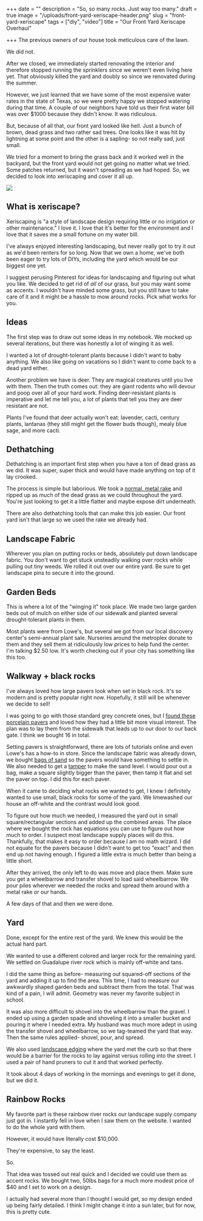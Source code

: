 +++
date = ""
description = "So, so many rocks. Just way too many."
draft = true
image = "/uploads/front-yard-xeriscape-header.png"
slug = "front-yard-xeriscape"
tags = ["diy", "video"]
title = "Our Front Yard Xeriscape Overhaul"

+++
The previous owners of our house took meticulous care of the lawn.

We did not.

After we closed, we immediately started renovating the interior and therefore stopped running the sprinklers since we weren't even living here yet. That obviously killed the yard and doubly so since we renovated during the summer.

However, we just learned that we have some of the most expensive water rates in the state of Texas, so we were pretty happy we stopped watering during that time. A couple of our neighbors have told us their first water bill was over $1000 because they didn't know. It was ridiculous.

But, because of all that, our front yard looked like hell. Just a bunch of brown, dead grass and two rather sad trees. One looks like it was hit by lightning at some point and the other is a sapling- so not really sad, just small.

We tried for a moment to bring the grass back and it worked well in the backyard, but the front yard would not get going no matter what we tried. Some patches returned, but it wasn't spreading as we had hoped. So, we decided to look into xeriscaping and cover it all up.

![](/uploads/1-front-yard-before.jpg)

## What is xeriscape?

Xeriscaping is "a style of landscape design requiring little or no irrigation or other maintenance." I love it. I love that it's better for the environment and I love that it saves me a small fortune on my water bill.

I've always enjoyed interesting landscaping, but never really got to try it out as we'd been renters for so long. Now that we own a home, we've both been eager to try lots of DIYs, including the yard which would be our biggest one yet.

I suggest perusing Pinterest for ideas for landscaping and figuring out what you like. We decided to get rid of _all_ of our grass, but you may want some as accents. I wouldn't have minded some grass, but you still have to take care of it and it might be a hassle to mow around rocks. Pick what works for you.

## Ideas

The first step was to draw out some ideas in my notebook. We mocked up several iterations, but there was honestly a lot of winging it as well.

I wanted a lot of drought-tolerant plants because I didn't want to baby anything. We also like going on vacations so I didn't want to come back to a dead yard either.

Another problem we have is deer. They are magical creatures until you live with them. Then the truth comes out: they are giant rodents who will devour and poop over all of your hard work. Finding deer-resistant plants is imperative and let me tell you, a lot of plants that tell you they are deer resistant are not.

Plants I've found that deer actually won't eat: lavender, cacti, century plants, lantanas (they still might get the flower buds though), mealy blue sage, and more cacti.

## Dethatching

Dethatching is an important first step when you have a ton of dead grass as we did. It was super, super thick and would have made anything on top of it lay crooked.

The process is simple but laborious. We took a [normal, metal rake](lowes.com/pd/CRAFTSMAN-58-in-L-Wood-Handle-Welded-steel-Garden-Rake/1000604757) and ripped up as much of the dead grass as we could throughout the yard. You're just looking to get it a little flatter and maybe expose dirt underneath.

There are also dethatching tools that can make this job easier. Our front yard isn't that large so we used the rake we already had.

## Landscape Fabric

Wherever you plan on putting rocks or beds, absolutely put down landscape fabric. You don't want to get stuck unsteadily walking over rocks while pulling out tiny weeds. We rolled it out over our entire yard. Be sure to get landscape pins to secure it into the ground.

## Garden Beds

This is where a lot of the "winging it" took place. We made two large garden beds out of mulch on either side of our sidewalk and planted several drought-tolerant plants in them.

Most plants were from Lowe's, but several we got from our local discovery center's semi-annual plant sale. Nurseries around the metroplex donate to them and they sell them at ridiculously low prices to help fund the center. I'm talking $2.50 low. It's worth checking out if your city has something like this too.

## Walkway + black rocks

I've always loved how large pavers look when set in black rock. It's so modern and is pretty popular right now. Hopefully, it still will be whenever we decide to sell!

I was going to go with those standard grey concrete ones, but I [found these porcelain pavers](https://www.lowes.com/pd/Satori-24-x-24-in-Sendero-Mica-Porcelain-Paver/5001372691?cm_mmc=shp-_-c-_-prd-_-lwn-_-google-_-lia-_-236-_-patiohardscape-_-5001372691-_-0&placeholder=null&ds_rl=1286981&gclid=Cj0KCQjw5auGBhDEARIsAFyNm9GHdfQXDhL8EeLfdHbb4-KXAkQ-EpfKozDOVx5IzuOPneGjyf56j_4aAigUEALw_wcB&gclsrc=aw.ds) and loved how they had a little bit more visual interest. The plan was to lay them from the sidewalk that leads up to our door to our back gate. I think we bought 16 in total.

Setting pavers is straightforward, there are lots of tutorials online and even Lowe's has a how-to in store. Since the landscape fabric was already down, we bought [bags of sand](https://www.lowes.com/pd/QUIKRETE-50-lb-All-Purpose-Sand/3048145) so the pavers would have something to settle in. We also needed to get a [tamper]() to make the sand level. I would pour out a bag, make a square slightly bigger than the paver, then tamp it flat and set the paver on top. I did this for each paver.

When it came to deciding what rocks we wanted to get, I knew I definitely wanted to use small, black rocks for some of the yard. We limewashed our house an off-white and the contrast would look good.

To figure out how much we needed, I measured the yard out in small square/rectangular sections and added up the combined areas. The place where we bought the rock has equations you can use to figure out how much to order. I suspect most landscape supply places will do this. Thankfully, that makes it easy to order because I am no math wizard. I did not equate for the pavers because I didn't want to get too "exact" and then end up not having enough. I figured a little extra is much better than being a little short.

After they arrived, the only left to do was move and place them. Make sure you get a wheelbarrow and transfer shovel to load said wheelbarrow. We pour piles wherever we needed the rocks and spread them around with a metal rake or our hands.

A few days of that and then we were done.

## Yard

Done, except for the entire rest of the yard. We knew this would be the actual hard part.

We wanted to use a different colored and larger rock for the remaining yard. We settled on Guadalupe river rock which is mainly off-white and tans.

I did the same thing as before- measuring out squared-off sections of the yard and adding it up to find the area. This time, I had to measure our awkwardly shaped garden beds and subtract them from the total. That was kind of a pain, I will admit. Geometry was never my favorite subject in school.

It was also more difficult to shovel into the wheelbarrow than the gravel. I ended up using a garden spade and shoveling it into a smaller bucket and pouring it where I needed extra. My husband was much more adept in using the transfer shovel and wheelbarrow, so we tag-teamed the yard that way. Then the same rules applied- shovel, pour, and spread.

We also used [landscape edging](https://www.lowes.com/pd/Suncast-Dig-In-20-ft-Flexscape-Green-Edging-Green-Plastic-Landscape-Edging-Roll/1000573733) where the yard met the curb so that there would be a barrier for the rocks to lay against versus rolling into the street. I used a pair of hand pruners to cut it and that worked perfectly.

It took about 4 days of working in the mornings and evenings to get it done, but we did it.

## Rainbow Rocks

My favorite part is these rainbow river rocks our landscape supply company just got in. I instantly fell in love when I saw them on the website. I wanted to do the whole yard with them.

However, it would have literally cost $10,000.

They're expensive, to say the least.

So.

That idea was tossed out real quick and I decided we could use them as accent rocks. We bought two, 50lbs bags for a much more modest price of $40 and I set to work on a design.

I actually had several more than I thought I would get, so my design ended up being fairly detailed. I think I might change it into a sun later, but for now, this is pretty cute.